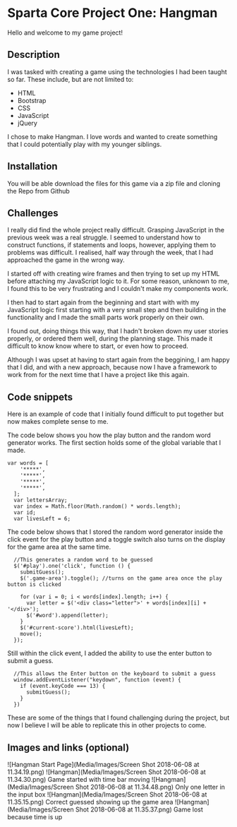 # Sparta Core Project One: Hangman

Hello and welcome to my game project!


## Description
I was tasked with creating a game using the technologies I had been taught so far. These include, but are not limited to:

* HTML
* Bootstrap
* CSS
* JavaScript
* jQuery

I chose to make Hangman. I love words and wanted to create something that I could potentially play with my younger siblings.

## Installation
You will be able download the files for this game via a zip file and cloning the Repo from Github
## Challenges
I really did find the whole project really difficult. Grasping JavaScript in the previous week was a real struggle. I seemed to understand how to construct functions, if statements and loops, however, applying them to problems was difficult. I realised, half way through the week, that I had approached the game in the wrong way.

I started off with creating wire frames and then trying to set up my HTML before attaching my JavaScript logic to it. For some reason, unknown to me, I found this to be very frustrating and I couldn't make my components work.

I then had to start again from the beginning and start with with my JavaScript logic first starting with a very small step and then building in the functionality and I made the small parts work properly on their own.

I found out, doing things this way, that I hadn't broken down my user stories properly, or ordered them well, during the planning stage. This made it difficult to know know where to start, or even how to proceed.

Although I was upset at having to start again from the beggining, I am happy that I did, and with a new approach, because now I have a framework to work from for the next time that I have a project like this again.


## Code snippets

Here is an example of code that I initially found difficult to put together but now makes complete sense to me.

The code below shows you how the play button and the random word generator works. The first section holds some of the global variable that I made.

```
var words = [
    '*****',
    '*****',
    '*****',
    '*****',
  ];
  var lettersArray;
  var index = Math.floor(Math.random() * words.length);
  var id;
  var livesLeft = 6;
```
The code below shows that I stored the random word generator inside the click event for the play button and a toggle switch also turns on the display for the game area at the same time.

```
  //This generates a random word to be guessed
  $('#play').one('click', function () {
    submitGuess();
    $('.game-area').toggle(); //turns on the game area once the play button is clicked

    for (var i = 0; i < words[index].length; i++) {
      var letter = $('<div class="letter">' + words[index][i] + '</div>');
      $('#word').append(letter);
    }
    $('#current-score').html(livesLeft);
    move();
  });
```
Still within the click event, I added the ability to use the enter button to submit a guess.

```
  //This allows the Enter button on the keyboard to submit a guess
  window.addEventListener("keydown", function (event) {
    if (event.keyCode === 13) {
      submitGuess();
    }
  })
```


These are some of the things that I found challenging during the project, but now I believe I will be able to replicate this in other projects to come.

## Images and links (optional)


![Hangman Start Page](Media/Images/Screen Shot 2018-06-08 at 11.34.19.png)
![Hangman](Media/Images/Screen Shot 2018-06-08 at 11.34.30.png)
Game started with time bar moving
![Hangman](Media/Images/Screen Shot 2018-06-08 at 11.34.48.png)
Only one letter in the input box
![Hangman](Media/Images/Screen Shot 2018-06-08 at 11.35.15.png)
Correct guessed showing up the game area
![Hangman](Media/Images/Screen Shot 2018-06-08 at 11.35.37.png)
Game lost because time is up
